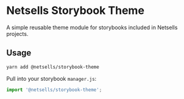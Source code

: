 # Netsells Storybook Theme

A simple reusable theme module for storybooks included in Netsells projects.

## Usage

```sh
yarn add @netsells/storybook-theme
```

Pull into your storybook `manager.js`:

```js
import '@netsells/storybook-theme';
```
